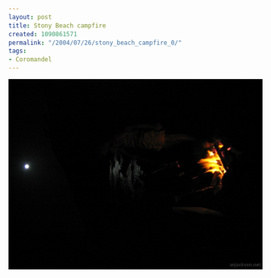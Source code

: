 ```yaml
---
layout: post
title: Stony Beach campfire
created: 1090861571
permalink: "/2004/07/26/stony_beach_campfire_0/"
tags:
- Coromandel
---
```


<img src="/image/images/img_2337-783.jpg"/>

